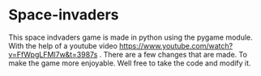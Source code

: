 # Space-invaders
This space indvaders game is made in python using the pygame module. With the help of a youtube video https://www.youtube.com/watch?v=FfWpgLFMI7w&t=3987s .
There are a few changes that are made. To make the game more enjoyable. Well free to take the code and modify it.
